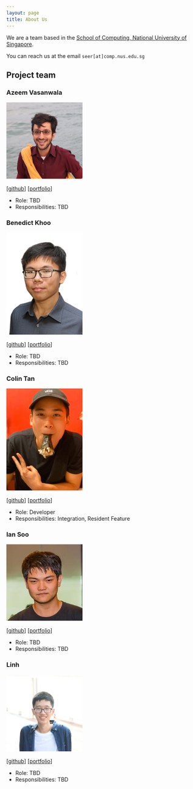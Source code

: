 ```yaml
---
layout: page
title: About Us
---
```


We are a team based in the [School of Computing, National University of Singapore](http://www.comp.nus.edu.sg).

You can reach us at the email `seer[at]comp.nus.edu.sg`

## Project team

### Azeem Vasanwala

<img src="images/team/azeem.jpg" width="200px">

[[github](https://github.com/DrWala)]
[[portfolio](team/azeem.md)]

* Role: TBD
* Responsibilities: TBD

### Benedict Khoo

<img src="images/team/benedict.jpg" width="200px">

[[github](https://github.com/benedictkhoomw)]
[[portfolio](team/benedict.md)]

* Role: TBD
* Responsibilities: TBD

### Colin Tan

<img src="images/colintkn.jpg" width="200px">

[[github](https://github.com/colintkn)] 
[[portfolio](team/colin.md)]

* Role: Developer
* Responsibilities: Integration, Resident Feature 

### Ian Soo

<img src="images/team/ian.jpg" width="200px">

[[github](https://github.com/stein414)]
[[portfolio](team/ian.md)]

* Role: TBD
* Responsibilities: TBD

### Linh

<img src="images/team/linh.jpg" width="200px">

[[github](https://github.com/cnlinh)]
[[portfolio](team/linh.md)]

* Role: TBD
* Responsibilities: TBD
